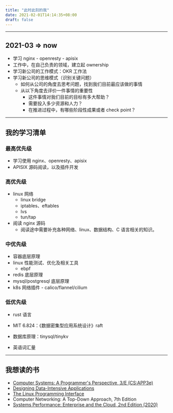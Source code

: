 ```yaml
---
title: "此时此刻的我"
date: 2021-02-01T14:14:35+08:00
draft: false
---
```


---

## 2021-03 => now

- 学习 nginx - openresty - apisix
- 工作中，在自己负责的领域，建立起 ownership
- 学习新公司的工作模式：OKR 工作法
- 学习新公司的思维模式（识别关键问题）
  - 如何从公司的角度去思考问题，找到我们目前最应该做的事情
  - 从以下角度去评价一件事情的重要性
    - 这件事情对我们目前的目标有多大帮助？
    - 需要投入多少资源和人力？
    - 在推进过程中，有哪些阶段性成果或者 check point？


---

## 我的学习清单

### 最高优先级

- 学习使用 nginx、openresty、apisix 
- APISIX 源码阅读，以及插件开发

### 高优先级

- linux 网络
  - linux bridge
  - iptables、eftables
  - lvs
  - tun/tap
- 阅读 nginx 源码
  - 阅读途中需要补充各种网络、linux、数据结构、C 语言相关的知识。


### 中优先级

- 容器底层原理
- linux 性能测试、优化及相关工具
  - ebpf
- redis 底层原理
- mysql/postgresql 底层原理
- k8s 网络插件 - calico/flannel/cilium

### 低优先级

- rust 语言

- MIT 6.824：《数据密集型应用系统设计》raft

- 数据库原理：tinysql/tinykv

- 英语词汇量


---

## 我想读的书

- [Computer Systems: A Programmer's Perspective, 3/E (CS:APP3e)](http://www.csapp.cs.cmu.edu/)
- [Designing Data-Intensive Applications](https://dataintensive.net/)
- [The Linux Programming Interface](https://www.man7.org/tlpi/index.html)
- Computer Networking: A Top-Down Approach, 7th Edition
- [Systems Performance: Enterprise and the Cloud, 2nd Edition (2020)](http://www.brendangregg.com/systems-performance-2nd-edition-book.html)

